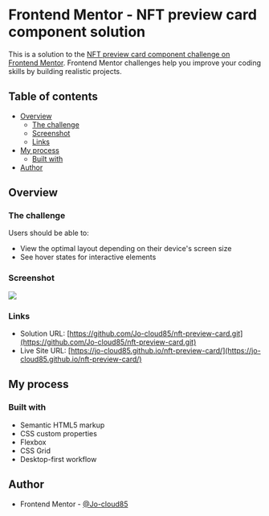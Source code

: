# Frontend Mentor - NFT preview card component solution

This is a solution to the [NFT preview card component challenge on Frontend Mentor](https://www.frontendmentor.io/challenges/nft-preview-card-component-SbdUL_w0U). Frontend Mentor challenges help you improve your coding skills by building realistic projects. 

## Table of contents

- [Overview](#overview)
  - [The challenge](#the-challenge)
  - [Screenshot](#screenshot)
  - [Links](#links)
- [My process](#my-process)
  - [Built with](#built-with)
- [Author](#author)


## Overview

### The challenge

Users should be able to:

- View the optimal layout depending on their device's screen size
- See hover states for interactive elements

### Screenshot

![](./screenshot.jpg)

### Links

- Solution URL: [https://github.com/Jo-cloud85/nft-preview-card.git](https://github.com/Jo-cloud85/nft-preview-card.git)
- Live Site URL: [https://jo-cloud85.github.io/nft-preview-card/](https://jo-cloud85.github.io/nft-preview-card/)


## My process

### Built with

- Semantic HTML5 markup
- CSS custom properties
- Flexbox
- CSS Grid
- Desktop-first workflow


## Author

- Frontend Mentor - [@Jo-cloud85](https://www.frontendmentor.io/profile/Jo-cloud85)